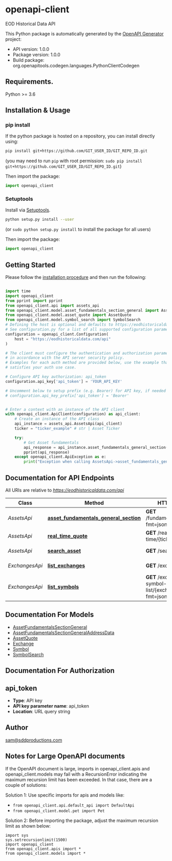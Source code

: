 # openapi-client
EOD Historical Data API

This Python package is automatically generated by the [OpenAPI Generator](https://openapi-generator.tech) project:

- API version: 1.0.0
- Package version: 1.0.0
- Build package: org.openapitools.codegen.languages.PythonClientCodegen

## Requirements.

Python >= 3.6

## Installation & Usage
### pip install

If the python package is hosted on a repository, you can install directly using:

```sh
pip install git+https://github.com/GIT_USER_ID/GIT_REPO_ID.git
```
(you may need to run `pip` with root permission: `sudo pip install git+https://github.com/GIT_USER_ID/GIT_REPO_ID.git`)

Then import the package:
```python
import openapi_client
```

### Setuptools

Install via [Setuptools](http://pypi.python.org/pypi/setuptools).

```sh
python setup.py install --user
```
(or `sudo python setup.py install` to install the package for all users)

Then import the package:
```python
import openapi_client
```

## Getting Started

Please follow the [installation procedure](#installation--usage) and then run the following:

```python

import time
import openapi_client
from pprint import pprint
from openapi_client.api import assets_api
from openapi_client.model.asset_fundamentals_section_general import AssetFundamentalsSectionGeneral
from openapi_client.model.asset_quote import AssetQuote
from openapi_client.model.symbol_search import SymbolSearch
# Defining the host is optional and defaults to https://eodhistoricaldata.com/api
# See configuration.py for a list of all supported configuration parameters.
configuration = openapi_client.Configuration(
    host = "https://eodhistoricaldata.com/api"
)

# The client must configure the authentication and authorization parameters
# in accordance with the API server security policy.
# Examples for each auth method are provided below, use the example that
# satisfies your auth use case.

# Configure API key authorization: api_token
configuration.api_key['api_token'] = 'YOUR_API_KEY'

# Uncomment below to setup prefix (e.g. Bearer) for API key, if needed
# configuration.api_key_prefix['api_token'] = 'Bearer'


# Enter a context with an instance of the API client
with openapi_client.ApiClient(configuration) as api_client:
    # Create an instance of the API class
    api_instance = assets_api.AssetsApi(api_client)
    ticker = "ticker_example" # str | Asset Ticker

    try:
        # Get Asset fundamentals
        api_response = api_instance.asset_fundamentals_general_section(ticker)
        pprint(api_response)
    except openapi_client.ApiException as e:
        print("Exception when calling AssetsApi->asset_fundamentals_general_section: %s\n" % e)
```

## Documentation for API Endpoints

All URIs are relative to *https://eodhistoricaldata.com/api*

Class | Method | HTTP request | Description
------------ | ------------- | ------------- | -------------
*AssetsApi* | [**asset_fundamentals_general_section**](docs/AssetsApi.md#asset_fundamentals_general_section) | **GET** /fundamentals/{ticker}?fmt&#x3D;json&amp;filter&#x3D;General | Get Asset fundamentals
*AssetsApi* | [**real_time_quote**](docs/AssetsApi.md#real_time_quote) | **GET** /real-time/{ticker}?fmt&#x3D;json | Get Asset fundamentals
*AssetsApi* | [**search_asset**](docs/AssetsApi.md#search_asset) | **GET** /search/{query} | Search symbols
*ExchangesApi* | [**list_exchanges**](docs/ExchangesApi.md#list_exchanges) | **GET** /exchanges-list | Search symbols
*ExchangesApi* | [**list_symbols**](docs/ExchangesApi.md#list_symbols) | **GET** /exchange-symbol-list/{exchangeCode}?fmt&#x3D;json | Search symbols


## Documentation For Models

 - [AssetFundamentalsSectionGeneral](docs/AssetFundamentalsSectionGeneral.md)
 - [AssetFundamentalsSectionGeneralAddressData](docs/AssetFundamentalsSectionGeneralAddressData.md)
 - [AssetQuote](docs/AssetQuote.md)
 - [Exchange](docs/Exchange.md)
 - [Symbol](docs/Symbol.md)
 - [SymbolSearch](docs/SymbolSearch.md)


## Documentation For Authorization


## api_token

- **Type**: API key
- **API key parameter name**: api_token
- **Location**: URL query string


## Author

sam@sddproductions.com


## Notes for Large OpenAPI documents
If the OpenAPI document is large, imports in openapi_client.apis and openapi_client.models may fail with a
RecursionError indicating the maximum recursion limit has been exceeded. In that case, there are a couple of solutions:

Solution 1:
Use specific imports for apis and models like:
- `from openapi_client.api.default_api import DefaultApi`
- `from openapi_client.model.pet import Pet`

Solution 2:
Before importing the package, adjust the maximum recursion limit as shown below:
```
import sys
sys.setrecursionlimit(1500)
import openapi_client
from openapi_client.apis import *
from openapi_client.models import *
```

